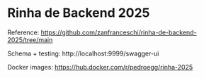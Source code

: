 # Rinha de Backend 2025

Reference: https://github.com/zanfranceschi/rinha-de-backend-2025/tree/main

Schema + testing: http://localhost:9999/swagger-ui

Docker images: https://hub.docker.com/r/pedroegg/rinha-2025